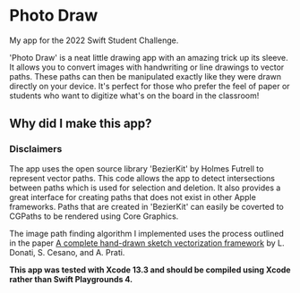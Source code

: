 # Photo Draw

My app for the 2022 Swift Student Challenge.

'Photo Draw' is a neat little drawing app with an amazing trick up its sleeve. It allows you to convert images with handwriting or line drawings to vector paths. These paths can then be manipulated exactly like they were drawn directly on your device. It's perfect for those who prefer the feel of paper or students who want to digitize what's on the board in the classroom!

## Why did I make this app?



### Disclaimers

The app uses the open source library 'BezierKit' by Holmes Futrell to represent vector paths. This code allows the app to detect intersections between paths which is used for selection and deletion. It also provides a great interface for creating paths that does not exist in other Apple frameworks. Paths that are created in 'BezierKit' can easily be coverted to CGPaths to be rendered using Core Graphics.

The image path finding algorithm I implemented uses the process outlined in the paper [A complete hand-drawn sketch vectorization framework](https://arxiv.org/pdf/1802.05902.pdf) by L. Donati, S. Cesano, and A. Prati.

**This app was tested with Xcode 13.3 and should be compiled using Xcode rather than Swift Playgrounds 4.**
